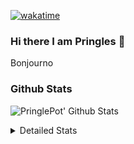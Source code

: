[![wakatime](https://wakatime.com/badge/user/abd317df-612e-44b4-8787-15db7b574b2f.svg)](https://wakatime.com/@abd317df-612e-44b4-8787-15db7b574b2f)
### Hi there I am Pringles 👋

Bonjourno

### Github Stats
![PringlePot' Github Stats](https://github-readme-stats.vercel.app/api?username=PringlePot&show_icons=true&theme=dark&count_private=true)

<details>
  <summary>Detailed Stats</summary>
    
<!--START_SECTION:waka-->
![Code Time](http://img.shields.io/badge/Code%20Time-513%20hrs%2038%20mins-blue)

![Profile Views](http://img.shields.io/badge/Profile%20Views-2-blue)

![Lines of code](https://img.shields.io/badge/From%20Hello%20World%20I%27ve%20Written-139%20Thousand%20lines%20of%20code-blue)

**🐱 My GitHub Data** 

> 🏆 325 Contributions in the Year 2022
 > 
> 📦 91.1 kB Used in GitHub's Storage 
 > 
> 🚫 Not Opted to Hire
 > 
> 📜 10 Public Repositories 
 > 
> 🔑 12 Private Repositories  
 > 
**I'm an Early 🐤** 

```text
🌞 Morning    148 commits    ████░░░░░░░░░░░░░░░░░░░░░   16.54% 
🌆 Daytime    359 commits    ██████████░░░░░░░░░░░░░░░   40.11% 
🌃 Evening    388 commits    ██████████░░░░░░░░░░░░░░░   43.35% 
🌙 Night      0 commits      ░░░░░░░░░░░░░░░░░░░░░░░░░   0.0%

```
📅 **I'm Most Productive on Sunday** 

```text
Monday       178 commits    █████░░░░░░░░░░░░░░░░░░░░   19.89% 
Tuesday      74 commits     ██░░░░░░░░░░░░░░░░░░░░░░░   8.27% 
Wednesday    90 commits     ██░░░░░░░░░░░░░░░░░░░░░░░   10.06% 
Thursday     130 commits    ███░░░░░░░░░░░░░░░░░░░░░░   14.53% 
Friday       76 commits     ██░░░░░░░░░░░░░░░░░░░░░░░   8.49% 
Saturday     154 commits    ████░░░░░░░░░░░░░░░░░░░░░   17.21% 
Sunday       193 commits    █████░░░░░░░░░░░░░░░░░░░░   21.56%

```


📊 **This Week I Spent My Time On** 

```text
⌚︎ Time Zone: Europe/Amsterdam

💬 Programming Languages: 
TypeScript               8 hrs 16 mins       ███████████████░░░░░░░░░░   59.52% 
Other                    2 hrs 10 mins       ████░░░░░░░░░░░░░░░░░░░░░   15.6% 
Go                       1 hr 40 mins        ███░░░░░░░░░░░░░░░░░░░░░░   12.06% 
CSS                      50 mins             █░░░░░░░░░░░░░░░░░░░░░░░░   6.11% 
Prisma                   14 mins             ░░░░░░░░░░░░░░░░░░░░░░░░░   1.71%

🔥 Editors: 
WebStorm                 9 hrs 42 mins       █████████████████░░░░░░░░   69.79% 
VS Code                  2 hrs 27 mins       ████░░░░░░░░░░░░░░░░░░░░░   17.64% 
GoLand                   1 hr 44 mins        ███░░░░░░░░░░░░░░░░░░░░░░   12.57%

🐱‍💻 Projects: 
Frontend                 5 hrs 18 mins       █████████░░░░░░░░░░░░░░░░   38.13% 
Backend                  3 hrs 11 mins       █████░░░░░░░░░░░░░░░░░░░░   22.93% 
prisma-test              1 hr 58 mins        ███░░░░░░░░░░░░░░░░░░░░░░   14.22% 
rest_api                 1 hr 56 mins        ███░░░░░░░░░░░░░░░░░░░░░░   13.99% 
editor                   1 hr 27 mins        ██░░░░░░░░░░░░░░░░░░░░░░░   10.44%

💻 Operating System: 
Windows                  13 hrs 54 mins      █████████████████████████   100.0%

```

**I Mostly Code in Java** 

```text
Java                     9 repos             ███████████░░░░░░░░░░░░░░   47.37% 
JavaScript               2 repos             ██░░░░░░░░░░░░░░░░░░░░░░░   10.53% 
TypeScript               2 repos             ██░░░░░░░░░░░░░░░░░░░░░░░   10.53% 
HTML                     2 repos             ██░░░░░░░░░░░░░░░░░░░░░░░   10.53% 
Python                   1 repo              █░░░░░░░░░░░░░░░░░░░░░░░░   5.26%

```


**Timeline**

![Chart not found](https://raw.githubusercontent.com/PringlePot/PringlePot/main/charts/bar_graph.png) 


 Last Updated on 15/05/2022 01:07:55 UTC
<!--END_SECTION:waka-->

</details>
